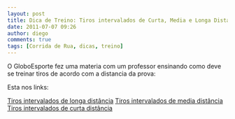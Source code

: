 ```yaml
---
layout: post
title: Dica de Treino: Tiros intervalados de Curta, Media e Longa Distancia
date: 2011-07-07 09:26
author: diego
comments: true
tags: [Corrida de Rua, dicas, treino]
---
```

O GloboEsporte fez uma materia com um professor ensinando como deve se treinar tiros de acordo com a distancia da prova:

Esta nos links: 

<a href="http://globoesporte.globo.com/atletismo/corrida-de-rua/noticia/2011/07/tiros-intervalados-de-longa-distancia.html" target="_blank">Tiros intervalados de longa distância</a>
<a href="http://globoesporte.globo.com/atletismo/corrida-de-rua/noticia/2011/06/tiros-intervalados-de-media-distancia.html" target="_blank">Tiros intervalados de media distância</a>
<a href="http://globoesporte.globo.com/atletismo/corrida-de-rua/noticia/2011/06/treinos-intervalados-de-curta-distancia.html" target="_blank">Tiros intervalados de curta distância</a>

